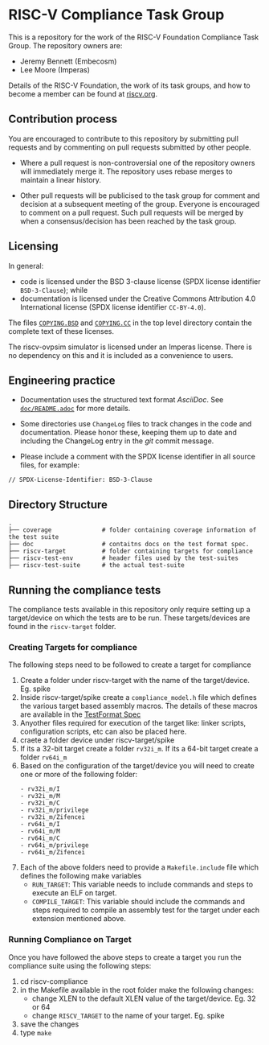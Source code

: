 # RISC-V Compliance Task Group

This is a repository for the work of the RISC-V Foundation Compliance Task Group. The repository owners are:
- Jeremy Bennett (Embecosm)
- Lee Moore (Imperas)

Details of the RISC-V Foundation, the work of its task groups, and how to become a member can be found at [riscv.org](https://riscv.org/).

## Contribution process

You are encouraged to contribute to this repository by submitting pull requests and by commenting on pull requests submitted by other people.

- Where a pull request is non-controversial one of the repository owners will immediately merge it. The repository uses rebase merges to maintain a linear history.

- Other pull requests will be publicised to the task group for comment and decision at a subsequent meeting of the group. Everyone is encouraged to comment on a pull request. Such pull requests will be merged by when a consensus/decision has been reached by the task group.

## Licensing

In general:
- code is licensed under the BSD 3-clause license (SPDX license identifier `BSD-3-Clause`); while
- documentation is licensed under the Creative Commons Attribution 4.0 International license (SPDX license identifier `CC-BY-4.0`).

The files [`COPYING.BSD`](./COPYING.BSD) and [`COPYING.CC`](./COPYING.CC) in the top level directory contain the complete text of these licenses.

The riscv-ovpsim simulator is licensed under an Imperas license. There is no dependency on this and it is included as a convenience to users.

## Engineering practice

- Documentation uses the structured text format _AsciiDoc_.  See [`doc/README.adoc`](doc/README.adoc) for more details.

- Some directories use `ChangeLog` files to track changes in the code and documentation.  Please honor these, keeping them up to date and including the ChangeLog entry in the _git_ commit message.

- Please include a comment with the SPDX license identifier in all source files, for example:
```
// SPDX-License-Identifier: BSD-3-Clause
```

## Directory Structure

```
.
├── coverage              # folder containing coverage information of the test suite
├── doc                   # contaitns docs on the test format spec.
├── riscv-target          # folder containing targets for compliance
├── riscv-test-env        # header files used by the test-suites
├── riscv-test-suite      # the actual test-suite
```

## Running the compliance tests

The compliance tests available in this repository only require setting up a target/device on which
the tests are to be run. These targets/devices are found in the `riscv-target` folder.

### Creating Targets for compliance

The following steps need to be followed to create a target for compliance

1. Create a folder under riscv-target with the name of the target/device. Eg. spike
2. Inside riscv-target/spike create a ``compliance_model.h`` file which defines the various target
   based assembly macros. The details of these macros are available in the 
   [TestFormat Spec](spec/TestFormatSpec.adoc)
3. Anyother files required for execution of the target like: linker scripts, configuration scripts,
   etc can also be placed here.
4. craete a folder device under riscv-target/spike
5. If its a 32-bit target create a folder ``rv32i_m``. If its a 64-bit target create a folder ``rv64i_m``
6. Based on the configuration of the target/device you will need to create one or more of the
   following folder:
   ```
   - rv32i_m/I
   - rv32i_m/M
   - rv32i_m/C
   - rv32i_m/privilege
   - rv32i_m/Zifencei
   - rv64i_m/I
   - rv64i_m/M
   - rv64i_m/C
   - rv64i_m/privilege
   - rv64i_m/Zifencei
   ```
7. Each of the above folders need to provide a ``Makefile.include`` file which defines the following
   make variables
   - ``RUN_TARGET``: This variable needs to include commands and steps to execute an ELF on target.
   - ``COMPILE_TARGET``: This variable should include the commands and steps required to compile an
     assembly test for the target under each extension mentioned above. 

### Running Compliance on Target

Once you have followed the above steps to create a target you run the compliance suite using the
following steps:

1. cd riscv-compliance
2. in the Makefile available in the root folder make the following changes:
   - change XLEN to the default XLEN value of the target/device. Eg. 32 or 64
   - change ``RISCV_TARGET`` to the name of your target. Eg. spike
3. save the changes
4. type ``make``
